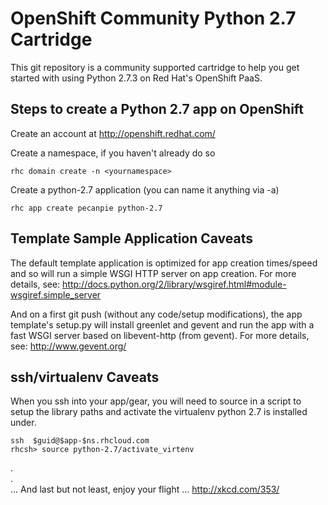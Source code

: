 OpenShift Community Python 2.7 Cartridge
========================================

This git repository is a community supported cartridge to help you get
started with using Python 2.7.3 on Red Hat's OpenShift PaaS.


Steps to create a Python 2.7 app on OpenShift
---------------------------------------------

Create an account at http://openshift.redhat.com/

Create a namespace, if you haven't already do so

    rhc domain create -n <yournamespace>

Create a python-2.7 application (you can name it anything via -a)

    rhc app create pecanpie python-2.7


Template Sample Application Caveats
-----------------------------------

The default template application is optimized for app creation times/speed
and so will run a simple WSGI HTTP server on app creation.
For more details, see: http://docs.python.org/2/library/wsgiref.html#module-wsgiref.simple_server

And on a first git push (without any code/setup modifications), the app
template's setup.py will install greenlet and gevent and run the app with
a fast WSGI server based on libevent-http (from gevent).
For more details, see: http://www.gevent.org/


ssh/virtualenv Caveats
----------------------
When you ssh into your app/gear, you will need to source in a script to setup the library paths and activate the virtualenv python 2.7 is installed under.

    ssh  $guid@$app-$ns.rhcloud.com
    rhcsh> source python-2.7/activate_virtenv

.    
.    
... And last but not least, enjoy your flight ... http://xkcd.com/353/


